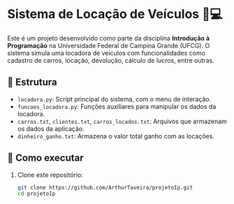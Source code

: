 # Sistema de Locação de Veículos 🚗💻

Este é um projeto desenvolvido como parte da disciplina **Introdução à Programação** na Universidade Federal de Campina Grande (UFCG). O sistema simula uma locadora de veículos com funcionalidades como cadastro de carros, locação, devolução, cálculo de lucros, entre outras.

## 📁 Estrutura

- `locadora.py`: Script principal do sistema, com o menu de interação.
- `funcoes_locadora.py`: Funções auxiliares para manipular os dados da locadora.
- `carros.txt`, `clientes.txt`, `carros_locados.txt`: Arquivos que armazenam os dados da aplicação.
- `dinheiro_ganho.txt`: Armazena o valor total ganho com as locações.

## 🚀 Como executar

1. Clone este repositório:
   ```bash
   git clone https://github.com/ArthurTaveira/projetoIp.git
   cd projetoIp
